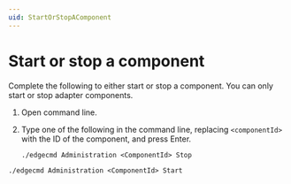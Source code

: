 ```yaml
---
uid: StartOrStopAComponent
---
```


# Start or stop a component

Complete the following to either start or stop a component. You can only start or stop adapter components.

1. Open command line.
2. Type one of the following in the command line, replacing `<componentId>` with the ID of the component, and press Enter.

   ```
   ./edgecmd Administration <ComponentId> Stop
   ```
  
  ```
  ./edgecmd Administration <ComponentId> Start
  ```
